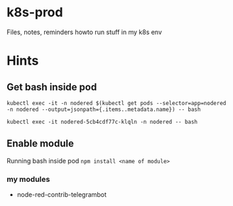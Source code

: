 # k8s-prod
Files, notes, reminders howto run stuff in my k8s env

# Hints
## Get bash inside pod
```kubectl exec -it -n nodered $(kubectl get pods --selector=app=nodered -n nodered --output=jsonpath={.items..metadata.name}) -- bash``` 

```kubectl exec -it nodered-5cb4cdf77c-klqln -n nodered -- bash```
## Enable module
Running bash inside pod ```npm install <name of module>``` 
### my modules
* node-red-contrib-telegrambot
